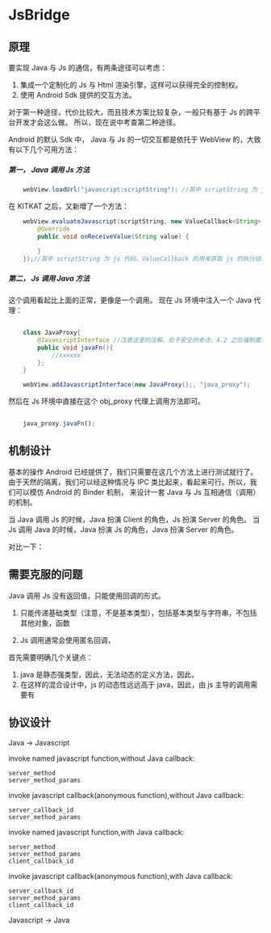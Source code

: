 # JsBridge

## 原理

要实现 Java 与 Js 的通信，有两条途径可以考虑：

1. 集成一个定制化的 Js 与 Html 渲染引擎，这样可以获得完全的控制权。
2. 使用 Android Sdk 提供的交互方法。

对于第一种途径，代价比较大，而且技术方案比较复杂，一般只有基于 Js 的跨平台开发才会这么做。
所以，现在说中考查第二种途径。

Android 的默认 Sdk 中， Java 与 Js 的一切交互都是依托于 WebView 的，大致有以下几个可用方法：

##### 第一， Java 调用 Js 方法

```java
    webView.loadUrl("javascript:scriptString"); //其中 scriptString 为 js 代码
```
在 KITKAT 之后，又新增了一个方法：

```java
    webView.evaluateJavascript(scriptString, new ValueCallback<String>() {
        @Override
        public void onReceiveValue(String value) {
    
        }
    });//其中 scriptString 为 js 代码，ValueCallback 的用来获取 js 的执行结果。这是一个异步掉用。
```

##### 第二， Js 调用 Java 方法

这个调用看起比上面的正常，更像是一个调用。
现在 Js 环境中注入一个 Java 代理：

```java

    class JavaProxy{
        @JavascriptInterface //注意这里的注解。处于安全的考虑，4.2 之后强制要求，不然无法从 js 中发起调用
        public void javaFn(){
            //xxxxxx
        };
    }

    webView.addJavascriptInterface(new JavaProxy();, "java_proxy");
```

然后在 Js 环境中直接在这个 obj_proxy 代理上调用方法即可。

```javascript

    java_proxy.javaFn();
```

## 机制设计

基本的操作 Android 已经提供了，我们只需要在这几个方法上进行测试就行了。
由于天然的隔离，我们可以经这种情况与 IPC 类比起来，看起来可行。所以，我们可以模仿 Android 的 Binder 机制，
来设计一套 Java 与 Js 互相通信（调用）的机制。

当 Java 调用 Js 的时候，Java 扮演 Client 的角色，Js 扮演 Server 的角色。
当 Js 调用 Java 的时候，Java 扮演 Js 的角色，Java 扮演 Server 的角色。

对比一下：


## 需要克服的问题

Java 调用 Js 没有返回值，只能使用回调的形式。

1. 只能传递基础类型（注意，不是基本类型），包括基本类型与字符串，不包括其他对象，函数



2. Js 调用通常会使用匿名回调，

首先需要明确几个关键点：

1. java 是静态强类型，因此，无法动态的定义方法，因此，
2. 在这样的混合设计中，js 的动态性远远高于 java，因此，由 js 主导的调用需要有

## 协议设计

Java -> Javascript

invoke named javascript function,without Java callback:

    server_method
    server_method_params
    
invoke javascript callback(anonymous function),without Java callback:

    server_callback_id
    server_method_params 
    
invoke named javascript function,with Java callback:

    server_method
    server_method_params
    client_callback_id
    
invoke javascript callback(anonymous function),with Java callback:

    server_callback_id
    server_method_params 
    client_callback_id

Javascript -> Java